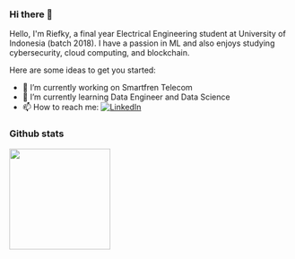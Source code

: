 ### Hi there 👋

Hello, I'm Riefky, a final year Electrical Engineering student at University of Indonesia (batch 2018). I have a passion in ML and also enjoys studying cybersecurity, cloud computing, and blockchain.

Here are some ideas to get you started:

- 🔭 I’m currently working on Smartfren Telecom
- 🌱 I’m currently learning Data Engineer and Data Science
- 📫 How to reach me: <a href="https://www.linkedin.com/in/riefkyarifibrahim/" target="_blank"><img alt="LinkedIn" src="https://img.shields.io/badge/linkedin-%230077B5.svg?&style=for-the-badge&logo=linkedin&logoColor=white" /></a> 

### Github stats
<p align="left">
<a href="https://github.com/riefkyarif">
  <img height="180em" src="https://github-readme-stats-eight-theta.vercel.app/api/top-langs/?username=riefkyarif&layout=compact&langs_count=8&theme=algolia"/>
</a>
</p>
